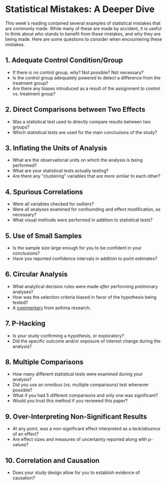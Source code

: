 # Statistical Mistakes: A Deeper Dive

This week's reading contained several examples of statistical mistakes that are commonly made. While many of these are made by accident, it is useful to think about who stands to benefit from these mistakes, and why they are being made. Here are some questions to consider when encountering these mistakes.

## 1. Adequate Control Condition/Group

* If there is no control group, why? Not possible? Not necessary?
* Is the control group adequately powered to detect a difference from the treatment group?
* Are there any biases introduced as a result of the assignment to control vs. treatment group?

## 2. Direct Comparisons between Two Effects

* Was a statistical test used to directly compare results between two groups?
* Which statistical tests are used for the main conclusions of the study?

## 3. Inflating the Units of Analysis

* What are the observational units on which the analysis is being performed?
* What are your statistical tests actually testing?
* Are there any "clustering" variables that are more similar to each other?

## 4. Spurious Correlations

* Were all variables checked for outliers?
* Were all analyses examined for confounding and effect modification, as necessary?
* What visual methods were performed in addition to statistical tests?

## 5. Use of Small Samples

* Is the sample size large enough for you to be confident in your conclusions?
* Have you reported confidence intervals in addition to point estimates?

## 6. Circular Analysis

* What analytical decision rules were made *after* performing preliminary analyses?
* How was the selection criteria biased in favor of the hypothesis being tested?
* A [commentary](https://www.atsjournals.org/doi/full/10.1164/rccm.202306-0995VP
) from asthma research.

## 7. P-Hacking

* Is your study confirming a hypothesis, or exploratory?
* Did the specific outcome and/or exposure of interest change during the analysis?

## 8. Multiple Comparisons

* How many different statistical tests were examined during your analysis?
* Did you use an omnibus (vs. multiple comparisons) test whenever possible?
* What if you had 5 different comparisons and only one was significant?
* Would you trust this method if you reviewed this paper?

## 9. Over-Interpreting Non-Significant Results

* At any point, was a non-significant effect interpreted as a *lack/absence* of an effect?
* Are effect sizes and measures of uncertainty reported along with p-values?

## 10. Correlation and Causation

* Does your study design allow for you to establish evidence of causation?